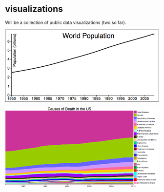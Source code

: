 visualizations
==============

Will be a collection of public data visualizations (two so far).

<a href="http://curran.github.io/visualizations/population"><img src="population/screenshot.png"></img></a>

<a href="http://curran.github.io/visualizations/mortality/v2"><img src="mortality/v2/mortalityVisV2.png"></img></a>
